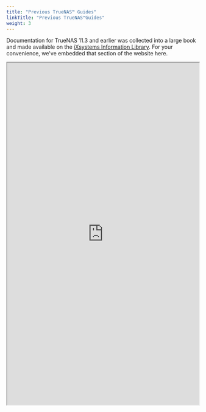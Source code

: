 ```yaml
---
title: "Previous TrueNAS™ Guides"
linkTitle: "Previous TrueNAS™Guides"
weight: 3
---
```


Documentation for TrueNAS 11.3 and earlier was collected into a large book and made available on the [iXsystems Information Library](https://www.ixsystems.com/blog/knowledgebase_category/truenas/).
For your convenience, we've embedded that section of the website here.

<iframe src="https://ixsystems.com/documentation/truenas" width="100%" height="900"></iframe>
